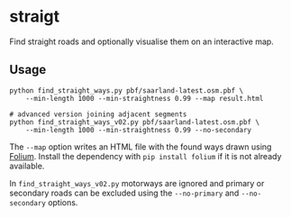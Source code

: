 # straigt

Find straight roads and optionally visualise them on an interactive map.

## Usage

```
python find_straight_ways.py pbf/saarland-latest.osm.pbf \
    --min-length 1000 --min-straightness 0.99 --map result.html

# advanced version joining adjacent segments
python find_straight_ways_v02.py pbf/saarland-latest.osm.pbf \
    --min-length 1000 --min-straightness 0.99 --no-secondary
```

The `--map` option writes an HTML file with the found ways drawn using
[Folium](https://python-visualization.github.io/folium/). Install the
dependency with `pip install folium` if it is not already available.

In `find_straight_ways_v02.py` motorways are ignored and primary or secondary
roads can be excluded using the `--no-primary` and `--no-secondary` options.
